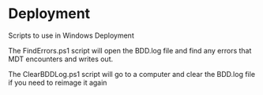 # Deployment
Scripts to use in Windows Deployment

The FindErrors.ps1 script will open the BDD.log file and find any errors that MDT encounters and writes out.

The ClearBDDLog.ps1 script will go to a computer and clear the BDD.log file if you need to reimage it again

